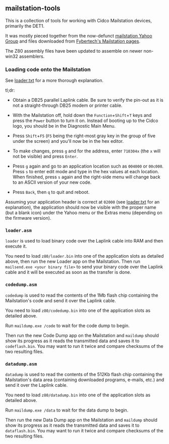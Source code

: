 ## mailstation-tools

This is a collection of tools for working with Cidco Mailstation devices,
primarily the DET1.

It was mostly pieced together from the now-defunct
[mailstation Yahoo Group](https://groups.yahoo.com/neo/groups/mailstation/info)
and files downloaded from
[Fybertech's Mailstation pages](http://www.fybertech.net/mailstation/).

The Z80 assembly files have been updated to assemble on newer non-win32
assemblers.

### Loading code onto the Mailstation

See [loader.txt](loader.txt) for a more thorough explanation.

tl;dr:

- Obtain a DB25 parallel Laplink cable.  Be sure to verify the pin-out as it is
  not a straight-through DB25 modem or printer cable.

- With the Mailstation off, hold down the `Function`+`Shift`+`T` keys and press
  the `Power` button to turn it on.  Instead of booting up to the Cidco logo,
  you should be in the Diagnostic Main Menu.

- Press `Shift`+`F5` (`F5` being the right-most gray key in the group of five
  under the screen) and you'll now be in the hex editor.

- To make changes, press `g` and for the address, enter `710304x` (the `x` will
  not be visible) and press `Enter`.

- Press `g` again and go to an application location such as `004000` or
  `00c000`.  Press `s` to enter edit mode and type in the hex values at each
  location.  When finished, press `s` again and the right-side menu will change
  back to an ASCII version of your new code.

- Press `Back`, then `q` to quit and reboot.

Assuming your application header is correct at `02000` (see
[loader.txt](loader.txt) for an explanation), the application should now be
visible with the proper name (but a blank icon) under the Yahoo menu or the
Extras menu (depending on the firmware version).

### `loader.asm`

`loader` is used to load binary code over the Laplink cable into RAM and then
execute it.

You need to load `z80/loader.bin` into one of the application slots as detailed
above, then run the new Loader app on the Mailstation.
Then run `mailsend.exe <your binary file>` to send your binary code over the
Laplink cable and it will be executed as soon as the transfer is done.

### `codedump.asm`

`codedump` is used to read the contents of the 1Mb flash chip containing the
Mailstation's code and send it over the Laplink cable.

You need to load `z80/codedump.bin` into one of the application slots as
detailed above.

Run `maildump.exe /code` to wait for the code dump to begin.

Then run the new Code Dump app on the Mailstation and `maildump` should show
its progress as it reads the transmitted data and saves it to `codeflash.bin`.
You may want to run it twice and compare checksums of the two resulting files.

### `datadump.asm`

`datadump` is used to read the contents of the 512Kb flash chip containing the
Mailstation's data area (containing downloaded programs, e-mails, etc.) and
send it over the Laplink cable.

You need to load `z80/datadump.bin` into one of the application slots as
detailed above.

Run `maildump.exe /data` to wait for the data dump to begin.

Then run the new Data Dump app on the Mailstation and `maildump` should show
its progress as it reads the transmitted data and saves it to `dataflash.bin`.
You may want to run it twice and compare checksums of the two resulting files.
